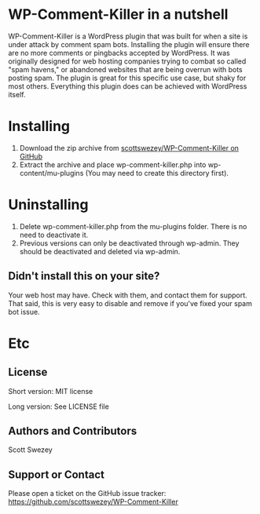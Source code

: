 # WP-Comment-Killer in a nutshell
WP-Comment-Killer is a WordPress plugin that was built for when a site is under attack by comment spam bots. Installing the plugin will ensure there are no more comments or pingbacks accepted by WordPress. It was originally designed for web hosting companies trying to combat so called "spam havens," or abandoned websites that are being overrun with bots posting spam. The plugin is great for this specific use case, but shaky for most others. Everything this plugin does can be achieved with WordPress itself.

# Installing
1. Download the zip archive from [scottswezey/WP-Comment-Killer on GitHub](https://raw.github.com/scottswezey/WP-Comment-Killer/master/wp-comment-killer.zip)
2. Extract the archive and place wp-comment-killer.php into wp-content/mu-plugins (You may need to create this directory first).


# Uninstalling
1. Delete wp-comment-killer.php from the mu-plugins folder. There is no need to deactivate it.
2. Previous versions can only be deactivated through wp-admin. They should be deactivated and deleted via wp-admin.

## Didn't install this on your site?
Your web host may have. Check with them, and contact them for support. That said, this is very easy to disable and remove if you've fixed your spam bot issue.

# Etc

## License
Short version: MIT license

Long version: See LICENSE file

## Authors and Contributors
Scott Swezey

## Support or Contact
Please open a ticket on the GitHub issue tracker: https://github.com/scottswezey/WP-Comment-Killer
